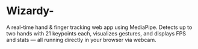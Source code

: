 # Wizardy-
A real-time hand &amp; finger tracking web app using MediaPipe. Detects up to two hands with 21 keypoints each, visualizes gestures, and displays FPS and stats — all running directly in your browser via webcam.
